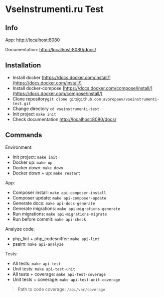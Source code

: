 # VseInstrumenti.ru Test

## Info

App: [http://localhost:8080](http://localhost:8080)

Documentation: [http://localhost:8080/docs/](http://localhost:8080/docs/)

## Installation

- Install docker [https://docs.docker.com/install/](https://docs.docker.com/install/)
- Install docker-compose [https://docs.docker.com/compose/install/](https://docs.docker.com/compose/install/)
- Clone repository`git clone git@github.com:avoropaev/vseinstrumenti-test.git`
- Change directory `cd vseinstrumenti-test`
- Init project `make init`
- Check documentation [http://localhost:8080/docs/](http://localhost:8080/docs/)

## Commands

Environment: 
- Init project: `make init`
- Docker up: `make up`
- Docker down: `make down`
- Docker down + up: `make restart`

App:
- Composer install: `make api-composer-install`
- Composer update: `make api-composer-update`
- Generate docs: `make api-docs-generate`
- Generate migrations: `make api-migrations-generate`
- Run migrations: `make api-migrations-migrate`
- Run before commit: `make api-check`

Analyze code:
- php_lint + php_codesniffer: `make api-lint`
- psalm: `make api-analyze`

Tests:
- All tests: `make api-test`
- Unit tests: `make api-test-unit`
- All tests + coverage: `make api-test-coverage`
- Unit tests + coverage: `make api-test-unit-coverage`

> Path to code coverage: `/api/var/coverage`